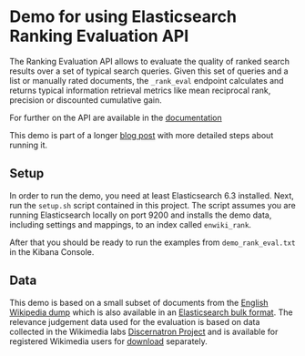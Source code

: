 # Demo for using Elasticsearch Ranking Evaluation API

The Ranking Evaluation API allows to evaluate the quality of ranked search results over a set of typical search queries. Given this set of queries and a list or manually rated documents, the `_rank_eval` endpoint calculates and returns typical information retrieval metrics like mean reciprocal rank, precision or discounted cumulative gain.

For further on the API are available in the [documentation](https://www.elastic.co/guide/en/elasticsearch/reference/current/search-rank-eval.html)

This demo is part of a longer [blog post](https://www.elastic.co/blog/made-to-measure-how-to-use-the-ranking-evaluation-api-in-elasticsearch) with more detailed steps about running it.

## Setup

In order to run the demo, you need at least Elasticsearch 6.3 installed.
Next, run the `setup.sh` script contained in this project. The script assumes you are running Elasticsearch locally on port 9200 and installs the demo data, including settings and mappings, to an index called `enwiki_rank`. 

After that you should be ready to run the examples from `demo_rank_eval.txt` in the Kibana Console.

## Data

This demo is based on a small subset of documents from the [English Wikipedia dump](https://dumps.wikimedia.org)
which is also available in an [Elasticsearch bulk format](https://dumps.wikimedia.org/other/cirrussearch/).
The relevance judgement data used for the evaluation is based on data collected in the Wikimedia labs [Discernatron Project](https://discernatron.wmflabs.org/login)
and is available for registered Wikimedia users for [download](https://discernatron.wmflabs.org/scores/all) separately. 
